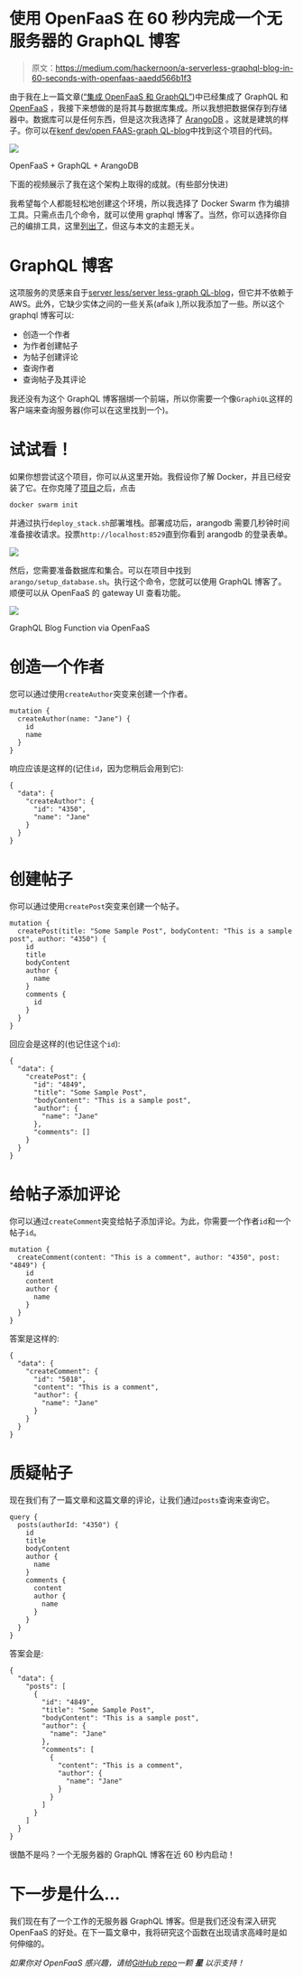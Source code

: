 # 使用 OpenFaaS 在 60 秒内完成一个无服务器的 GraphQL 博客

> 原文：<https://medium.com/hackernoon/a-serverless-graphql-blog-in-60-seconds-with-openfaas-aaedd566b1f3>

由于我在上一篇文章([“集成 OpenFaaS 和 GraphQL”](/statuscode/integrating-openfaas-and-graphql-experimental-1870bd22f2a))中已经集成了 GraphQL 和 [OpenFaaS](https://www.openfaas.com/) ，我接下来想做的是将其与数据库集成。所以我想把数据保存到存储器中。数据库可以是任何东西，但是这次我选择了 [ArangoDB](https://www.arangodb.com/) 。这就是建筑的样子。你可以在[kenf dev/open FAAS-graph QL-blog](https://github.com/kenfdev/openfaas-graphql-blog)中找到这个项目的代码。

![](img/7b3801048143d1ca9218355a5e7413b5.png)

OpenFaaS + GraphQL + ArangoDB

下面的视频展示了我在这个架构上取得的成就。(有些部分快进)

我希望每个人都能轻松地创建这个环境，所以我选择了 Docker Swarm 作为编排工具。只需点击几个命令，就可以使用 graphql 博客了。当然，你可以选择你自己的编排工具，这里[列出了](https://github.com/alexellis/faas/blob/master/community.md#third-party-integrations--openfaas-providers)，但这与本文的主题无关。

# GraphQL 博客

这项服务的灵感来自于[server less/server less-graph QL-blog](https://github.com/serverless/serverless-graphql-blog)，但它并不依赖于 AWS。此外，它缺少实体之间的一些关系(afaik ),所以我添加了一些。所以这个 graphql 博客可以:

*   创造一个作者
*   为作者创建帖子
*   为帖子创建评论
*   查询作者
*   查询帖子及其评论

我还没有为这个 GraphQL 博客捆绑一个前端，所以你需要一个像`GraphiQL`这样的客户端来查询服务器(你可以在这里找到一个)。

# 试试看！

如果你想尝试这个项目，你可以从这里开始。我假设你了解 Docker，并且已经安装了它。在你克隆了[项目](https://github.com/kenfdev/openfaas-graphql-blog)之后，点击

```
docker swarm init
```

并通过执行`deploy_stack.sh`部署堆栈。部署成功后，arangodb 需要几秒钟时间准备接收请求。投票`http://localhost:8529`直到你看到 arangodb 的登录表单。

![](img/cb9cfbd090495d8054f2a97e10780fd1.png)

然后，您需要准备数据库和集合。可以在项目中找到`arango/setup_database.sh`。执行这个命令，您就可以使用 GraphQL 博客了。顺便可以从 OpenFaaS 的 gateway UI 查看功能。

![](img/cd66db33fe651997941d65148f4ba3a2.png)

GraphQL Blog Function via OpenFaaS

# 创造一个作者

您可以通过使用`createAuthor`突变来创建一个作者。

```
mutation {
  createAuthor(name: "Jane") {
    id
    name
  }
}
```

响应应该是这样的(记住`id`，因为您稍后会用到它):

```
{
  "data": {
    "createAuthor": {
      "id": "4350",
      "name": "Jane"
    }
  }
}
```

# 创建帖子

你可以通过使用`createPost`突变来创建一个帖子。

```
mutation {
  createPost(title: "Some Sample Post", bodyContent: "This is a sample post", author: "4350") {
    id
    title
    bodyContent
    author {
      name
    }
    comments {
      id
    }
  }
}
```

回应会是这样的(也记住这个`id`):

```
{
  "data": {
    "createPost": {
      "id": "4849",
      "title": "Some Sample Post",
      "bodyContent": "This is a sample post",
      "author": {
        "name": "Jane"
      },
      "comments": []
    }
  }
}
```

# 给帖子添加评论

你可以通过`createComment`突变给帖子添加评论。为此，你需要一个作者`id`和一个帖子`id`。

```
mutation {
  createComment(content: "This is a comment", author: "4350", post: "4849") {
    id
    content
    author {
      name
    }
  }
}
```

答案是这样的:

```
{
  "data": {
    "createComment": {
      "id": "5018",
      "content": "This is a comment",
      "author": {
        "name": "Jane"
      }
    }
  }
}
```

# 质疑帖子

现在我们有了一篇文章和这篇文章的评论，让我们通过`posts`查询来查询它。

```
query {
  posts(authorId: "4350") {
    id
    title
    bodyContent
    author {
      name
    }
    comments {
      content
      author {
        name
      }
    }
  }
}
```

答案会是:

```
{
  "data": {
    "posts": [
      {
        "id": "4849",
        "title": "Some Sample Post",
        "bodyContent": "This is a sample post",
        "author": {
          "name": "Jane"
        },
        "comments": [
          {
            "content": "This is a comment",
            "author": {
              "name": "Jane"
            }
          }
        ]
      }
    ]
  }
}
```

很酷不是吗？一个无服务器的 GraphQL 博客在近 60 秒内启动！

# 下一步是什么…

我们现在有了一个工作的无服务器 GraphQL 博客。但是我们还没有深入研究 OpenFaaS 的好处。在下一篇文章中，我将研究这个函数在出现请求高峰时是如何伸缩的。

*如果你对 OpenFaaS 感兴趣，请给*[*GitHub repo*](https://github.com/alexellis/faas)*一颗* ***星*** *以示支持！*